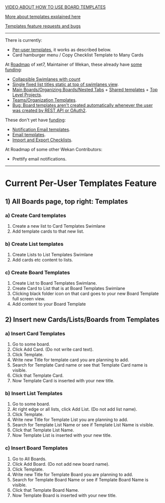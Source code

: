 [VIDEO ABOUT HOW TO USE BOARD TEMPLATES](https://www.youtube.com/watch?v=K0_cP85Bvas)

[More about templates explained here](https://github.com/wekan/wekan/issues/3127#issuecomment-634348524)

[Templates feature requests and bugs](https://github.com/wekan/wekan/issues?q=is%3Aissue+is%3Aopen+templates+label%3AFeature%3ATemplates)

***
There is currently:
- [Per-user templates](https://github.com/wekan/wekan/issues/2209), it works as described below.
- Card hamburger menu / Copy Checklist Template to Many Cards

At [Roadmap](https://boards.wekan.team/b/D2SzJKZDS4Z48yeQH/wekan-open-source-kanban-board-with-mit-license) of xet7, Maintainer of Wekan, these already have [some funding](https://wekan.fi/commercial-support/):
- [Collapsible Swimlanes with count](https://github.com/wekan/wekan/issues/2804)
- [Single fixed list titles static at top of swimlanes view](https://github.com/wekan/wekan/issues/2805).
- [Main Boards/Organizing Boards/Nested Tabs](https://github.com/wekan/wekan/issues/2796) + [Shared templates](https://github.com/wekan/wekan/issues/2209) + [Top Level Projects](https://github.com/wekan/wekan/issues/641).
- [Teams/Organization Templates](https://github.com/wekan/wekan/issues/802).
- [Bug: Board templates aren't created automatically whenever the user was created by REST API or OAuth2](https://github.com/wekan/wekan/issues/2339).

These don't yet have [funding](https://wekan.fi/commercial-support/):
- [Notification Email templates](https://github.com/wekan/wekan/issues/2148).
- [Email templates](https://github.com/wekan/wekan/issues/2022).
- [Import and Export Checklists](https://github.com/wekan/wekan/issues/904).

At Roadmap of some other Wekan Contributors:

- Prettify email notifications.

***

# Current Per-User Templates Feature

## 1) All Boards page, top right: Templates

### a) Create Card templates

1. Create a new list to Card Templates Swimlane
2. Add template cards to that new list.

### b) Create List templates

1. Create Lists to List Templates Swimlane
2. Add cards etc content to lists.

### c) Create Board Templates

1. Create List to Board Templates Swimlane.
2. Create Card to List that is at Board Templates Swimlane
3. Clicking black folder icon on that card goes to your new Board Template full screen view.
4. Add content to your Board Template

## 2) Insert new Cards/Lists/Boards from Templates

### a) Insert Card Templates

1. Go to some board.
2. Click Add Card. (Do not write card text).
3. Click Template.
5. Write new Title for template card you are planning to add.
4. Search for Template Card name or see that Template Card name is visible.
6. Click that Template Card.
7. Now Template Card is inserted with your new title.

### b) Insert List Templates

1. Go to some board.
2. At right edge or all lists, click Add List. (Do not add list name).
3. Click Template.
4. Write new Title for Template List you are planning to add.
5. Search for Template List Name or see if Template List Name is visible.
6. Click that Template List Name.
7. Now Template List is inserted with your new title.

### c) Insert Board Templates

1. Go to All Boards.
2. Click Add Board. (Do not add new board name).
3. Click Template.
4. Write new Title for Template Board you are planning to add.
5. Search for Template Board Name or see if Template Board Name is visible.
6. Click that Template Board Name.
7. Now Template Board is inserted with your new title.